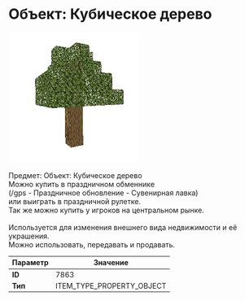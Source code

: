 # Объект: Кубическое дерево

![Item Image](../img/7863.webp?raw=true)

Предмет: Объект: Кубическое дерево<br>Можно купить в праздничном обменнике<br>(/gps - Праздничное обновление - Сувенирная лавка)<br>или выиграть в праздничной рулетке.<br>Так же можно купить у игроков на центральном рынке.<br><br>Используется для изменения внешнего вида недвижимости и её украшения.<br>Можно использовать, передавать и продавать.


| Параметр | Значение |
|----------|----------|
| **ID** | 7863 |
| **Тип** | ITEM_TYPE_PROPERTY_OBJECT |

